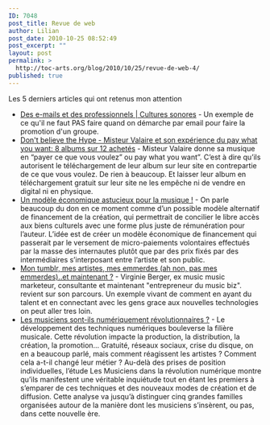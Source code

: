 ```yaml
---
ID: 7048
post_title: Revue de web
author: Lilian
post_date: 2010-10-25 08:52:49
post_excerpt: ""
layout: post
permalink: >
  http://toc-arts.org/blog/2010/10/25/revue-de-web-4/
published: true
---
```

Les 5 derniers articles qui ont retenus mon attention 
*   [Des e-mails et des professionnels | Cultures sonores][1] - Un exemple de ce qu'il ne faut PAS faire quand on démarche par email pour faire la promotion d'un groupe.
*   [Don't believe the Hype - Misteur Valaire et son expérience du pay what you want: 8 albums sur 12 achetés][2] - Misteur Valaire donne sa musique en “payer ce que vous voulez” ou pay what you want”. C’est à dire qu’ils autorisent le téléchargement de leur album sur leur site en contrepartie de ce que vous voulez. De rien à beaucoup. Et laisser leur album en téléchargement gratuit sur leur site ne les empêche ni de vendre en digital ni en physique.
*   [Un modèle économique astucieux pour la musique !][3] - On parle beaucoup du don en ce moment comme d’un possible modèle alternatif de financement de la création, qui permettrait de concilier le libre accès aux biens culturels avec une forme plus juste de rémunération pour l’auteur. L’idée est de créer un modèle économique de financement qui passerait par le versement de micro-paiements volontaires effectués par la masse des internautes plutôt que par des prix fixés par des intermédiaires s’interposant entre l’artiste et son public.
*   [Mon tumblr, mes artistes, mes emmerdes (ah non, pas mes emmerdes)..et maintenant ?][4] - Virginie Berger, ex music music marketeur, consultante et maintenant "entrepreneur du music biz". revient sur son parcours. Un exemple vivant de comment en ayant du talent et en connectant avec les gens grace aux nouvelles technologies on peut aller tres loin.
*   [Les musiciens sont-ils numériquement révolutionnaires ?][5] - Le développement des techniques numériques bouleverse la filière musicale. Cette révolution impacte la production, la distribution, la création, la promotion… Gratuité, réseaux sociaux, crise du disque, on en a beaucoup parlé, mais comment réagissent les artistes ? Comment cela a-t-il changé leur métier ? Au-delà des prises de position individuelles, l’étude Les Musiciens dans la révolution numérique montre qu’ils manifestent une véritable inquiétude tout en étant les premiers à s’emparer de ces techniques et des nouveaux modes de création et de diffusion. Cette analyse va jusqu’à distinguer cinq grandes familles organisées autour de la manière dont les musiciens s’insèrent, ou pas, dans cette nouvelle ère.

 [1]: http://www.culturessonores.org/2010/des-e-mails-et-des-professionnels/
 [2]: http://blog.virginieberger.com/post/1313225993/misteur-valaire-et-son-experience-du-pay-what-you-want
 [3]: http://ownimusic.com/2009/11/07/un-modele-economique-astucieux-pour-la-musique/
 [4]: http://blog.virginieberger.com/post/1304985626/mon-tumblr-mes-artistes-mes-emmerdes-ah-non-pas-mes#disqus_thread
 [5]: http://www.irma.asso.fr/Les-musiciens-sont-ils